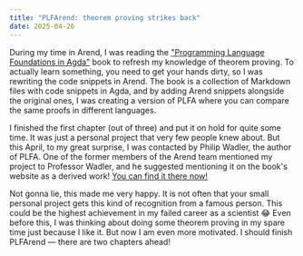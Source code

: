 ```yaml
---
title: "PLFArend: theorem proving strikes back"
date: 2025-04-26
---
```


During my time in Arend, I was reading the ["Programming Language Foundations in Agda"](https://plfa.github.io/) book to refresh my knowledge of theorem proving. To actually learn something, you need to get your hands dirty, so I was rewriting the code snippets in Arend. The book is a collection of Markdown files with code snippets in Agda, and by adding Arend snippets alongside the original ones, I was creating a version of PLFA where you can compare the same proofs in different languages. 

I finished the first chapter (out of three) and put it on hold for quite some time. It was just a personal project that very few people knew about. But this April, to my great surprise, I was contacted by Philip Wadler, the author of PLFA. One of the former members of the Arend team mentioned my project to Professor Wadler, and he suggested mentioning it on the book's website as a derived work! [You can find it there now!](https://plfa.github.io/#derived-works)

Not gonna lie, this made me very happy. It is not often that your small personal project gets this kind of recognition from a famous person. This could be the highest achievement in my failed career as a scientist 😂 Even before this, I was thinking about doing some theorem proving in my spare time just because I like it. But now I am even more motivated. I should finish PLFArend — there are two chapters ahead!
